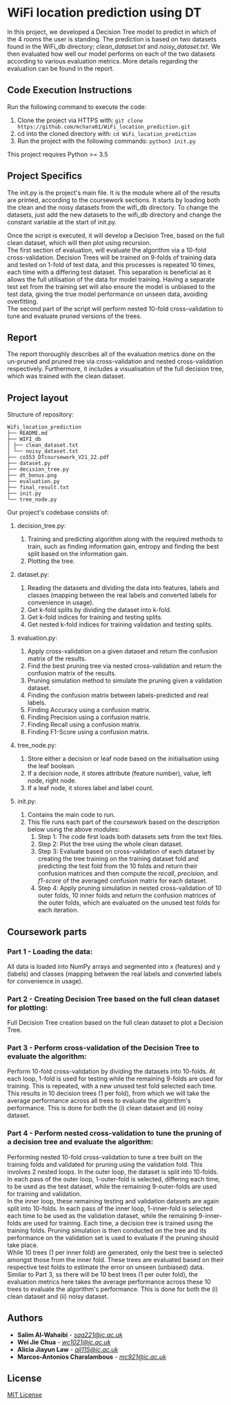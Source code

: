 # WiFi location prediction using DT
In this project, we developed a Decision Tree model to predict in which of the 4 rooms the user is standing.
The prediction is based on two datasets found in the WiFi_db directory; *clean_dataset.txt* and *noisy_dataset.txt*.
We then evaluated how well our model performs on each of the two datasets according to various
evaluation metrics. More details regarding the evaluation can be found in the report.


## Code Execution Instructions

Run the following command to execute the code:

1. Clone the project via HTTPS with: `git clone https://github.com/mchara01/WiFi_location_prediction.git` <br>
1. cd into the cloned directory with: `cd WiFi_location_prediction`  <br>
1. Run the project with the following commands: `python3 init.py` <br>

This project requires Python >= 3.5 <br>

## Project Specifics
The init.py is the project's main file. It is the module where all of the results are printed, according to the coursework sections. 
It starts by loading both the clean and the noisy datasets from the wifi_db directory. 
To change the datasets, just add the new datasets to the wifi_db directory and change the constant variable at the start of init.py.

Once the script is executed, it will develop a Decision Tree, based on the full clean dataset, which will then plot using recursion. <br>
The first section of evaluation, will evaluate the algorithm via a 10-fold cross-validation. Decision Trees will be trained on 9-folds of training data and tested on 1-fold of test data, and this processes is repeated 10 times, each time with a differing test dataset. This separation is beneficial as it allows the full utilisation of the data for model training.  Having a separate test set from the training set will also ensure the model is unbiased to the test data, giving the true model performance on unseen data, avoiding overfitting. <br>
The second part of the script will perform nested 10-fold cross-validation to tune and evaluate pruned versions of the trees.

## Report
The report thoroughly describes all of the evaluation metrics done on the un-pruned and pruned tree via cross-validation and nested cross-validation respectively. 
Furthermore, it includes a visualisation of the full decision tree, which was trained with the clean dataset. 

## Project layout
Structure of repository:
`````
WiFi_location_prediction
├── README.md
├── WIFI_db
│ ├── clean_dataset.txt
│ └── noisy_dataset.txt
├── co553_DTcoursework_V21_22.pdf
├── dataset.py
├── decision_tree.py
├── dt_bonus.png
├── evaluation.py
├── final_result.txt
├── init.py
└── tree_node.py
`````
Our project's codebase consists of:

1. decision_tree.py:
    1. Training and predicting algorithm along with the required methods to train, such as finding information gain, entropy and finding the best split based on the information gain.
    2. Plotting the tree. 
    
2. dataset.py:
   1. Reading the datasets and dividing the data into features, labels and classes (mapping between the real labels and converted labels for convenience in usage).
   2. Get k-fold splits by dividing the dataset into k-fold.
   3. Get k-fold indices for training and testing splits.
   4. Get nested k-fold indices for training validation and testing splits.
   
3. evaluation.py:
   1. Apply cross-validation on a given dataset and return the confusion matrix of the results.
   2. Find the best pruning tree via nested cross-validation and return the confusion matrix of the results.
   3. Pruning simulation method to simulate the pruning given a validation dataset.
   4. Finding the confusion matrix between labels-predicted and real labels.
   5. Finding Accuracy using a confusion matrix.
   6. Finding Precision using a confusion matrix.
   7. Finding Recall using a confusion matrix.
   8. Finding F1-Score using a confusion matrix.
   
4. tree_node.py:
   1. Store either a decision or leaf node based on the initialisation using the leaf boolean.
   2. If a decision node, it stores attribute (feature number), value, left node, right node. 
   3. If a leaf node, it stores label and label count.

5. init.py:   
   1. Contains the main code to run.
   2. This file runs each part of the coursework based on the description below using the above modules:
      1. Step 1: The code first loads both datasets sets from the text files. 
      2. Step 2: Plot the tree using the whole clean dataset. 
      3. Step 3: Evaluate based on cross-validation of each dataset by creating the tree training on the training dataset fold and predicting the test fold from the 10 folds and return their confusion matrices and then compute the *recall*, *precision*, and *f1-score* of the averaged confusion matrix for each dataset.
      4. Step 4: Apply pruning simulation in nested cross-validation of 10 outer folds, 10 inner folds and return the confusion matrices of the outer folds, which are evaluated on the unused test folds for each iteration.

## Coursework parts

### Part 1 - Loading the data:
All data is loaded into NumPy arrays and segmented into x (features) and y (labels) and classes (mapping between the real labels and converted labels for convenience in usage).

### Part 2 - Creating Decision Tree based on the full clean dataset for plotting:
Full Decision Tree creation based on the full clean dataset to plot a Decision Tree.

### Part 3 - Perform cross-validation of the Decision Tree to evaluate the algorithm:
Perform 10-fold cross-validation by dividing the datasets into 10-folds. At each loop, 1-fold is used for testing while the remaining 9-folds are used for training. This is repeated, with a new unused test fold selected each time. This results in 10 decision trees (1 per fold), from which we will take the average performance across all trees to evaluate the algorithm's performance. This is done for both the (i) clean dataset and (ii) noisy dataset.

### Part 4 - Perform nested cross-validation to tune the pruning of a decision tree and evaluate the algorithm:
Performing nested 10-fold cross-validation to tune a tree built on the training folds and validated for pruning using the validation fold. This involves 2 nested loops. In the outer loop, the dataset is split into 10-folds. In each pass of the outer loop, 1-outer-fold is selected, differing each time, to be used as the test dataset, while the remaining 9-outer-folds are used for training and validation. 
<br>
In the inner loop, these remaining testing and validation datasets are again split into 10-folds. In each pass of the inner loop, 1-inner-fold is selected each time to be used as the validation dataset, while the remaining 9-inner-folds are used for training. Each time, a decision tree is trained using the training folds. Pruning simulation is then conducted on the tree and its performance on the validation set is used to evaluate if the pruning should take place. 
<br>
While 10 trees (1 per inner fold) are generated, only the best tree is selected amongst those from the inner fold. These trees are evaluated based on their respective test folds to estimate the error on unseen (unbiased) data. Similar to Part 3, ss there will be 10 best trees (1 per outer fold), the evaluation metrics here takes the average performance across these 10 trees to evaluate the algorithm's performance. This is done for both the (i) clean dataset and (ii) noisy dataset.

## Authors

* **Salim Al-Wahaibi** - *saa221@ic.ac.uk*
* **Wei Jie Chua** - *wc1021@ic.ac.uk*
* **Alicia Jiayun Law** - *ajl115@ic.ac.uk*
* **Marcos-Antonios Charalambous** - *mc921@ic.ac.uk*

## License
[MIT License](https://choosealicense.com/licenses/mit/)
